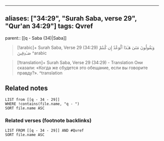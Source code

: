 
---
aliases: ["34:29", "Surah Saba, verse 29", "Qur'an 34:29"]
tags: Qvref
---

parent:: [[q - Saba (34)|Saba]]

> [!arabic]+ Surah Saba, Verse 29 (34:29)
> <span class="quran-arabic">وَيَقُولُونَ مَتَىٰ هَـٰذَا ٱلْوَعْدُ إِن كُنتُمْ صَـٰدِقِينَ</span>
^arabic

> [!translation]+ Surah Saba, Verse 29 (34:29) - Translation
> Они сказали: «Когда же сбудется это обещание, если вы говорите правду?».
^translation



## Related notes
```dataview
LIST from [[q - 34 - 29]]
WHERE !contains(file.name, "q - ")
SORT file.name ASC
```

### Related verses (footnote backlinks)
```dataview
LIST FROM [[q - 34 - 29]] AND #Qvref
SORT file.name ASC
```

